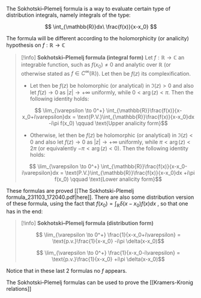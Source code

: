 The Sokhotski–Plemelj formula is a way to evaluate certain type of distribution integrals, namely integrals of the type:

$$ \int_{\mathbb{R}}dx\ \frac{f(x)}{x-x_0} $$

The formula will be different according to the holomorphicity (or analicity) hypothesis on $f:\mathbb{R}\to\mathbb{C}$

>[!info] **Sokhotski–Plemelj formula (integral form)**
>Let $f:\mathbb{R}\to \mathbb{C}$ an integrable function, such as $f(x_0)\neq 0$ and analytic over $\mathbb{R}$ (or otherwise stated as $f \in C^\infty(\mathbb{R})$).
> Let then be $f(z)$ its complexification.
> - Let then be $f(z)$ be holomorphic (or analytical) in $\Im(z)>0$ and also let $f(z) \to 0$ as $|z| \to +\infty$ uniformly, while $0<\arg(z)<\pi$. Then the following identity holds:
> 
> $$ \lim_{\varepsilon \to 0^+} \int_{\mathbb{R}}\frac{f(x)}{x-x_0+i\varepsilon}dx = \text{P.V.}\int_{\mathbb{R}}\frac{f(x)}{x-x_0}dx -i\pi f(x_0) \qquad \text{Upper analicity form}$$
> 
> - Otherwise, let then be $f(z)$ be holomorphic (or analytical) in $\Im(z)<0$ and also let $f(z) \to 0$ as $|z| \to +\infty$ uniformly, while $\pi<\arg(z)<2\pi$ (or equivalently $-\pi<\arg(z)<0$). Then the following identity holds:
> 
> $$ \lim_{\varepsilon \to 0^+} \int_{\mathbb{R}}\frac{f(x)}{x-x_0-i\varepsilon}dx = \text{P.V.}\int_{\mathbb{R}}\frac{f(x)}{x-x_0}dx +i\pi f(x_0) \qquad \text{Lower analicity form}$$

These formulas are proved [[The Sokhotski-Plemelj formula_231103_172040.pdf|here]].
There are also some distribution version of these formula, using the fact that $f(x_0)=\int_{\mathbb{R}}\delta(x-x_0)f(x)dx$ , so that
one has in the end:

>[!info] **Sokhotski–Plemelj formula (distribution form)**
>
>$$ \lim_{\varepsilon \to 0^+} \frac{1}{x-x_0+i\varepsilon} = \text{p.v.}\frac{1}{x-x_0} -i\pi \delta(x-x_0)$$
>
>$$ \lim_{\varepsilon \to 0^+} \frac{1}{x-x_0-i\varepsilon} = \text{p.v.}\frac{1}{x-x_0} +i\pi \delta(x-x_0)$$

Notice that in these last 2 formulas no $f$ appears.

The Sokhotski–Plemelj formulas can be used to prove the [[Kramers-Kronig relations]]
